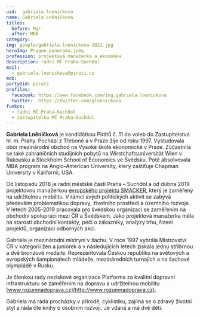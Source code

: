 ```yaml
---
uid:  gabriela.lnenickova
name: Gabriela Lněničková
titles:
  before: Mgr.
  after: MBA
category: 
img: people/gabriela-lnenickova-2022.jpg
heroImg: Prague_panorama.jpeg
profession: projektová manažerka a ekonomka
description: radní MČ Praha–Suchdol
mail:
  - gabriela.lnenickova@pirati.cz
mob:	
partyUid: pirati		 
profiles:    
  facebook: https://www.facebook.com/ing.gabriela.lnenickova    
  twitter:  https://twitter.com/glnenickova		  
funkce:
  - radní MČ Praha–Suchdol
  - zastupitelka MČ Praha–Suchdol
---
```


**Gabriela Lněničková** je kandidátkou Pirátů č. 11 do voleb do Zastupitelstva hl. m. Prahy. Pochází z Třeboně a v Praze žije od roku 1997. Vystudovala obor mezinárodní obchod na Vysoké škole ekonomické v Praze. Zúčastnila se také zahraničních studijních pobytů na Wirstchaftsuniversität Wien v Rakousku a Stockholm School of Economics ve Švédsku. Poté absolvovala MBA program na Anglo-American University, který zaštiťuje Chapman University v Kalifornii, USA.

Od listopadu 2018 je radní městské části Praha – Suchdol a od dubna 2019 projektovou manažerkou [evropského projektu SMACKER](www.praha-suchdol.cz/smacker), který je zaměřený na udržitelnou mobilitu. V rámci svých politických aktivit se zabývá především problematikou dopravy, životního prostředí a územního rozvoje. V letech 2005-2019 pracovala pro švédskou organizaci se zaměřením na obchodní spolupráci mezi ČR a Švédskem. Jako projektová manažerka měla na starosti obchodní kontakty, péči o zákazníky, analýzy trhu, řízení projektů, organizaci odborných akcí.

Gabriela je mezinárodní mistryní v šachu. V roce 1997 vyhrála Mistrovství ČR v kategorii žen a juniorek a v následujících letech získala jednu stříbrnou a dvě bronzové medaile. Reprezentovala Českou republiku na světových a evropských šampionátech mládeže, mezinárodních turnajích a na šachové olympiádě v Rusku.

Je členkou rady neziskové organizace Platforma za kvalitní dopravní infrastrukturu se zaměřením na dopravu a udržitelnou mobilitu [www.rozumnadoprava.cz](http://www.rozumnadoprava.cz).

Gabriela má ráda procházky v přírodě, cyklistiku, zajímá se o zdravý životní styl a ráda čte knihy o osobním rozvoji. Je vdaná a má dvě děti.
